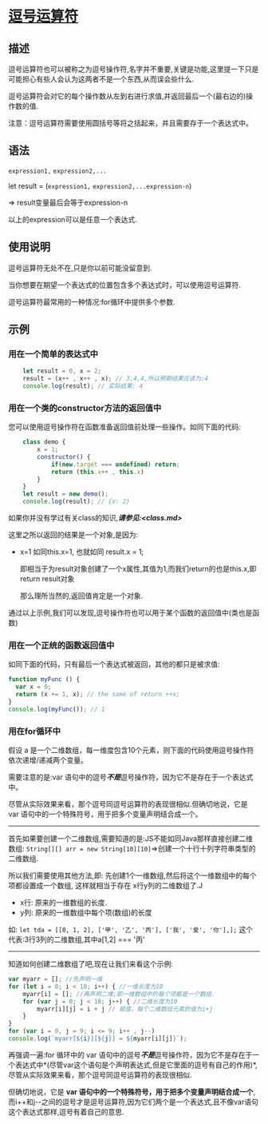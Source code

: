 # [逗号运算符](https://developer.mozilla.org/zh-CN/docs/Web/JavaScript/Reference/Operators/Comma_Operator)

## 描述

逗号运算符也可以被称之为逗号操作符,名字并不重要,关键是功能,这里提一下只是可能担心有些人会认为这两者不是一个东西,从而误会些什么.

逗号运算符会对它的每个操作数从左到右进行求值,并返回最后一个(最右边的)操作数的值.

注意：逗号运算符需要使用圆括号等将之括起来，并且需要存于一个表达式中。

## 语法

`expression1,` `expression2,...`

let result = (`expression1,` `expression2,...expression-n`) 

=> result变量最后会等于expression-n

以上的expression可以是任意一个表达式.

## 使用说明

逗号运算符无处不在,只是你以前可能没留意到.

当你想要在期望一个表达式的位置包含多个表达式时，可以使用逗号运算符.

逗号运算符最常用的一种情况:for循环中提供多个参数.

## 示例

### 用在一个简单的表达式中

```js
    let result = 0, x = 2;
    result = (x++ , x++ , x); // 3,4,4,所以预期结果应该为:4
    console.log(result); // 实际结果: 4
```

### 用在一个类的constructor方法的返回值中

您可以使用逗号操作符在函数准备返回值前处理一些操作。如同下面的代码:

```js
    class demo {
        x = 1;
        constructor() {
            if(new.target === undefined) return;
            return (this.x++ , this.x)
        }
    }
    let result = new demo();
    console.log(result); // {x: 2}
```

如果你并没有学过有关class的知识,***请参见:<class.md>***

这里之所以返回的结果是一个对象,是因为:

- x=1 如同this.x=1, 也就如同 result.x = 1;

  即相当于为result对象创建了一个x属性,其值为1,而我们return的也是this.x,即return result对象

  那么理所当然的,返回值肯定是一个对象.

通过以上示例,我们可以发现,逗号操作符也可以用于某个函数的返回值中(类也是函数)

### 用在一个正统的函数返回值中

如同下面的代码，只有最后一个表达式被返回，其他的都只是被求值:

```js
function myFunc () {
  var x = 0;
  return (x += 1, x); // the same of return ++x;
}
console.log(myFunc()); // 1
```

### 用在for循环中

假设 a 是一个二维数组，每一维度包含10个元素，则下面的代码使用逗号操作符依次递增/递减两个变量。

需要注意的是:var 语句中的逗号***不是***逗号操作符，因为它不是存在于一个表达式中。

尽管从实际效果来看，那个逗号同逗号运算符的表现很相似.但确切地说，它是 var 语句中的一个特殊符号，用于把多个变量声明结合成一个。

----



首先如果要创建一个二维数组,需要知道的是:JS不能如同Java那样直接创建二维数组: `String[][] arr = new String[10][10]`=>创建一个十行十列字符串类型的二维数组.

所以我们需要使用其他方法,即: 先创建1个一维数组,然后将这个一维数组中的每个项都设置成一个数组, 这样就相当于存在 x行y列的二维数组了.J

- x行: 原来的一维数组的长度.
- y列: 原来的一维数组中每个项(数组)的长度

如: `let tda = [[0, 1, 2], ['甲', '乙', '丙'], ['我', '爱', '你'],];` 这个代表:3行3列的二维数组,其中a[1,2] === '丙'

---

知道如何创建二维数组了吧,现在让我们来看这个示例:

```js
var myarr = []; //先声明一维
for (let i = 0; i < 10; i++) { //一维长度为10
	myarr[i] = []; //再声明二维;即一维数组中的每个项都是一个数组.
	for (var j = 0; j < 10; j++) { //二维长度为10
		myarr[i][j] = i + j // 赋值，每个二维数组元素的值为i+j
	}
}
for (var i = 0, j = 9; i <= 9; i++ , j--)
console.log(`myarr[${i}][${j}] = ${myarr[i][j]}`);
```

再强调一遍:for 循环中的 var 语句中的逗号***不是***逗号操作符，因为它不是存在于一个表达式中*(尽管var这个语句是个声明表达式,但是它里面的逗号有自己的作用)*,尽管从实际效果来看，那个逗号同逗号运算符的表现很相似.

但确切地说，它是 **var 语句中的一个特殊符号，用于把多个变量声明结合成一个**,而i++和j--之间的逗号才是逗号运算符,因为它们两个是一个表达式,且不像var语句这个表达式那样,逗号有着自己的意思.

